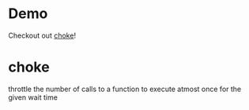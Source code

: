 # Demo
Checkout out <a href="https://mum-never-proud.github.io/choke/">choke</a>!

# choke
throttle the number of calls to a function to execute atmost once for the given wait time
